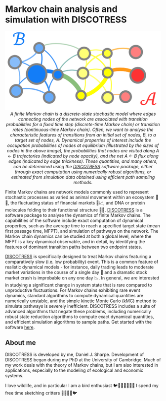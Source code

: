 # Markov chain analysis and simulation with DISCOTRESS

<!-- <a href="#">DISCOTRESS</a> -->
<!-- ![Getting from B to A in a Markov chain](discotress_network_annotated.png) -->

<!-- <img_src = "https://raw.githubusercontent.com/danieljsharpe/danieljsharpe/master/discotress_network_annotated.png" alt="Markov chain"> -->

<!-- ![Getting from B to A in a Markov chain](https://github.com/danieljsharpe/danieljsharpe/blob/master/discotress_network_annotated.png?raw=true) -->

<p align="center">
  <img src="https://github.com/danieljsharpe/danieljsharpe/blob/master/discotress_network_annotated.png">
  <i>A finite Markov chain is a discrete-state stochastic model where edges connecting nodes of the network are associated with transition probabilities for a fixed time step (discrete-time Markov chain) or transition rates (continuous-time Markov chain). Often, we want to analyse the characteristic features of transitions from an initial set of nodes, B, to a target set of nodes, A. Dynamical properties of interest include the occupation probabilities of nodes at equilibrium (illustrated by the sizes of nodes in the above image), the probabilities that nodes are visited along A &#8592 B trajectories (indicated by node opacity), and the net A &#8592 B flux along edges (indicated by edge thickness). These quantities, and many others, can be determined using the <a href="https://github.com/danieljsharpe/DISCOTRESS">DISCOTRESS</a> software package, either through exact computation using numerically robust algorithms, or estimated from simulation data obtained using efficient path sampling methods.</i><br>
</p>

Finite Markov chains are network models commonly used to represent stochastic processes as varied as animal movement within an ecosystem 🦜🌴, the fluctuating status of financial markets 💸📈, and DNA or protein molecules folding to their functional structure 🧬🦠. [DISCOTRESS](https://github.com/danieljsharpe/DISCOTRESS) is a software package to analyse the dynamics of finite Markov chains. The capabilities of the software include exact computation of dynamical properties, such as the average time to reach a specified target state (mean first passage time, MFPT), and simulation of pathways on the network. The Markov chain dynamics can be studied at both a global level, where the MFPT is a key dynamical observable, and in detail, by identifying the features of dominant transition paths between two endpoint states.

[DISCOTRESS](https://github.com/danieljsharpe/DISCOTRESS) is specifically designed to treat Markov chains featuring a comparatively slow (i.e. low probability) event. This is a common feature of realistic dynamical models - for instance, daily trading leads to moderate market variations in the course of a single day 💱 and a dramatic stock market crash is improbable on any one day 📉. In general, we are interested in studying a significant change in system state that is rare compared to unproductive fluctuations. For Markov chains exhibiting rare event dynamics, standard algorithms to compute dynamical quantities are numerically unstable, and the simple kinetic Monte Carlo (kMC) method to simulate pathways is severely inefficient. DISCOTRESS includes a suite of advanced algorithms that negate these problems, including numerically robust state reduction algorithms to compute exact dynamical quantities, and efficient simulation algorithms to sample paths. Get started with the software [here](https://github.com/danieljsharpe/DISCOTRESS).

## About me

DISCOTRESS is developed by me, Daniel J. Sharpe. Development of DISCOTRESS began during my PhD at the University of Cambridge. Much of my work deals with the theory of Markov chains, but I am also interested in applications, especially to the modeling of ecological and economic systems.

I love wildlife, and in particular I am a bird enthusiast 🐦🦢🦚🦅🦉🦩🦜 I spend my free time sketching critters 🦌🐍🐠🦨🐦

<!--
**danieljsharpe/danieljsharpe** is a ✨ _special_ ✨ repository because its `README.md` (this file) appears on your GitHub profile.

Here are some ideas to get you started:

- 🔭 I’m currently working on ...
- 🌱 I’m currently learning ...
- 👯 I’m looking to collaborate on ...
- 🤔 I’m looking for help with ...
- 💬 Ask me about ...
- 📫 How to reach me: ...
- 😄 Pronouns: ...
- ⚡ Fun fact: ...
-->
